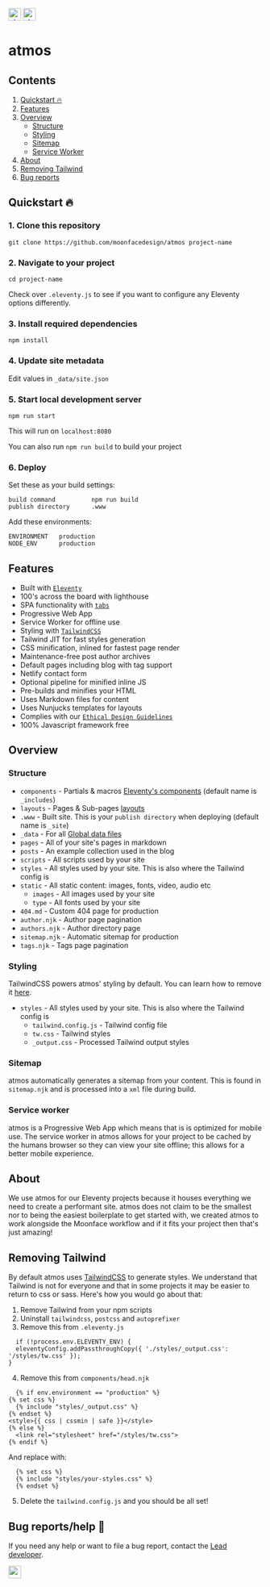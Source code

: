 <a href="https://moonface.digital/ethical-design?ref=github"><img src="https://user-images.githubusercontent.com/45979758/125195603-42254f80-e24e-11eb-80fe-96580c010477.png" target="_blank" alt="ethical design" width="" height="25px"></a>
<img src="https://user-images.githubusercontent.com/45979758/126357602-251fc5b8-ef3f-42a3-9170-53fc5535bd41.png" target="_blank" alt="ethical design" width="" height="25px">


# atmos

## Contents
1. [Quickstart 🔥](#quickstart-)
2. [Features](#features)
6. [Overview](#overview)
    - [Structure](#structure)
    - [Styling](#styling)
    - [Sitemap](#sitemap)
    - [Service Worker](#service-worker)
1. [About](#about)
6. [Removing Tailwind](#removing-tailwind)
6. [Bug reports](#bug-reportshelp-)

## Quickstart 🔥

### 1.  Clone this repository

```
git clone https://github.com/moonfacedesign/atmos project-name
```


### 2.  Navigate to your project

```
cd project-name
```

Check over `.eleventy.js` to see if you want to configure any Eleventy options differently.

### 3.  Install required dependencies

```
npm install
```

### 4.  Update site metadata

Edit values in `_data/site.json`

### 5.  Start local development server

```
npm run start
```

This will run on `localhost:8080`

You can also run `npm run build` to build your project

### 6.  Deploy

Set these as your build settings:

```
build command          npm run build
publish directory      .www
```

Add these environments:

```
ENVIRONMENT   production
NODE_ENV      production
```

## Features

- Built with [`Eleventy`](https://11ty.dev)
- 100's across the board with lighthouse
- SPA functionality with [`tabs`](https://github.com/moonfacedesign/tabs)
- Progressive Web App
- Service Worker for offline use
- Styling with [`TailwindCSS`](https://tailwindcss.com)
- Tailwind JIT for fast styles generation
- CSS minification, inlined for fastest page render
- Maintenance-free post author archives
- Default pages including blog with tag support
- Netlify contact form
- Optional pipeline for minified inline JS
- Pre-builds and minifies your HTML
- Uses Markdown files for content
- Uses Nunjucks templates for layouts
- Complies with our [`Ethical Design Guidelines`](https://github.com/moonfacedesign/ethical-design-guidelines)
- 100% Javascript framework free

## Overview

### Structure

- `components` - Partials & macros [Eleventy's components](https://www.11ty.dev/docs/config/#directory-for-includes) (default name is `_includes`)
- `layouts` - Pages & Sub-pages [layouts](https://www.11ty.dev/docs/layouts/#layouts)
- `.www` - Built site. This is your `publish directory` when deploying (default name is `_site`)
- `_data` - For all [Global data files](https://www.11ty.dev/docs/data-global/)
- `pages` - All of your site's pages in markdown
- `posts` - An example collection used in the blog
- `scripts` - All scripts used by your site
- `styles` - All styles used by your site. This is also where the Tailwind config is
- `static` - All static content: images, fonts, video, audio etc
    - `images` - All images used by your site
    - `type` - All fonts used by your site
- `404.md` - Custom 404 page for production
- `author.njk` - Author page pagination
- `authors.njk` - Author directory page
- `sitemap.njk` - Automatic sitemap for production
- `tags.njk` - Tags page pagination

### Styling

TailwindCSS powers atmos' styling by default. You can learn how to remove it [here](#removing-tailwind).

- `styles` - All styles used by your site. This is also where the Tailwind config is
  - `tailwind.config.js` - Tailwind config file
  - `tw.css` - Tailwind styles
  - `_output.css` - Processed Tailwind output styles

### Sitemap

atmos automatically generates a sitemap from your content. This is found in `sitemap.njk` and is processed into a `xml` file during build.

### Service worker

atmos is a Progressive Web App which means that is is optimized for mobile use. The service worker in atmos allows for your project to be cached by the humans browser so they can view your site offline; this allows for a better mobile experience.

## About

We use atmos for our Eleventy projects because it houses everything we need to create a performant site. atmos does not claim to be the smallest nor to being the easiest boilerplate to get started with, we created atmos to work alongside the Moonface workflow and if it fits your project then that's just amazing!

## Removing Tailwind

By default atmos uses [TailwindCSS](https://tailwindcss.com) to generate styles. We understand that Tailwind is not for everyone and that in some projects it may be easier to return to css or sass. Here's how you would go about that:
1. Remove Tailwind from your npm scripts
2. Uninstall `tailwindcss`, `postcss` and `autoprefixer`
3. Remove this from `.eleventy.js`
  ```
    if (!process.env.ELEVENTY_ENV) {
    eleventyConfig.addPassthroughCopy({ './styles/_output.css': '/styles/tw.css' });
  }
  ```
4. Remove this from `components/head.njk`
  ```
    {% if env.environment == "production" %}
  {% set css %}
    {% include "styles/_output.css" %}
  {% endset %}
  <style>{{ css | cssmin | safe }}</style>
  {% else %}
    <link rel="stylesheet" href="/styles/tw.css">
  {% endif %}
  ```
  And replace with:
  
  ```
    {% set css %}
    {% include "styles/your-styles.css" %}
    {% endset %}
  ```
  
5. Delete the `tailwind.config.js` and you should be all set!


## Bug reports/help 👋

If you need any help or want to file a bug report, contact the [Lead developer](mailto:kyle@moonface.digital).

<a href="https://moonface.digital?ref=github">
<img src="https://user-images.githubusercontent.com/45979758/123560051-ef509000-d797-11eb-88dd-842b365a1f5f.png" target="_blank" alt="moonface" width="" height="25px">
</a>
